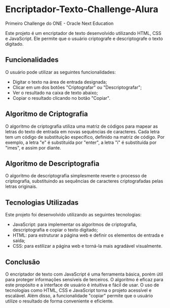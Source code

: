 # Encriptador-Texto-Challenge-Alura

Primeiro Challenge do ONE - Oracle Next Education

Este projeto é um encriptador de texto desenvolvido utilizando HTML, CSS e JavaScript. Ele permite que o usuário criptografe e descriptografe o texto digitado.

## Funcionalidades

O usuário pode utilizar as seguintes funcionalidades:

- Digitar o texto na área de entrada designada;
- Clicar em um dos botões "Criptografar" ou "Descriptografar";
- Ver o resultado na caixa de texto abaixo;
- Copiar o resultado clicando no botão "Copiar".

## Algoritmo de Criptografia

O algoritmo de criptografia utiliza uma matriz de códigos para mapear as letras do texto de entrada em novas sequências de caracteres. Cada letra tem um código de substituição específico, definido na matriz de código. Por exemplo, a letra "e" é substituída por "enter", a letra "i" é substituída por "imes", e assim por diante.

## Algoritmo de Descriptografia

O algoritmo de descriptografia simplesmente reverte o processo de criptografia, substituindo as sequências de caracteres criptografadas pelas letras originais.

## Tecnologias Utilizadas

Este projeto foi desenvolvido utilizando as seguintes tecnologias:

- JavaScript: para implementar os algoritmos de criptografia, descriptografia e copiar o texto digitado;
- HTML: para estruturar a página web e definir os elementos de entrada e saída;
- CSS: para estilizar a página web e torná-la mais agradável visualmente.

## Conclusão

O encriptador de texto com JavaScript é uma ferramenta básica, porém útil para proteger informações sensíveis de terceiros. O algoritmo é eficaz para este propósito e a interface de usuário é intuitiva e fácil de usar. O uso de tecnologias como HTML, CSS e JavaScript torna o projeto acessível e escalável. Além disso, a funcionalidade "copiar" permite que o usuário utilize o resultado de forma conveniente e eficiente.